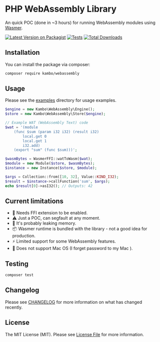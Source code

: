# PHP WebAssembly Library

An quick POC (done in ~3 hours) for running WebAssembly modules using [Wasmer](https://wasmer.io/).

[![Latest Version on Packagist](https://img.shields.io/packagist/v/kambo/webassembly.svg?style=flat-square)](https://packagist.org/packages/kambo/webassembly)
[![Tests](https://img.shields.io/github/actions/workflow/status/kambo-1st/webassembly/run-tests.yml?branch=main&label=tests&style=flat-square)](https://github.com/kambo-1st/webassembly/actions/workflows/run-tests.yml)
[![Total Downloads](https://img.shields.io/packagist/dt/kambo/webassembly.svg?style=flat-square)](https://packagist.org/packages/kambo/webassembly)

## Installation

You can install the package via composer:

```bash
composer require kambo/webassembly
```

## Usage
Please see the [examples](examples) directory for usage examples.
```php
$engine = new Kambo\WebAssembly\Engine();
$store = new Kambo\WebAssembly\Store($engine);

// Example WAT (WebAssembly Text) code
$wat = '(module
    (func $sum (param i32 i32) (result i32)
        local.get 0
        local.get 1
        i32.add)
    (export "sum" (func $sum)))';

$wasmBytes = WasmerFFI::watToWasm($wat);
$module = new Module($store, $wasmBytes);
$instance = new Instance($store, $module);

$args = Collection::from([10, 32], Value::KIND_I32);
$result = $instance->callFunction('sum', $args);
echo $result[0]->asI32(); // Outputs: 42
```

## Current limitations

- 🔧 Needs FFI extension to be enabled.
- ⚠️ Just a POC, can segfault at any moment.
- 🧹 It's probably leaking memory.
- 📦 Wasmer runtime is bundled with the library - not a good idea for production.
- ⚡ Limited support for some WebAssembly features.
- 🍎 Does not support Mac OS (I forget password to my Mac ).

## Testing

```bash
composer test
```

## Changelog

Please see [CHANGELOG](CHANGELOG.md) for more information on what has changed recently.

## License

The MIT License (MIT). Please see [License File](LICENSE.md) for more information.
